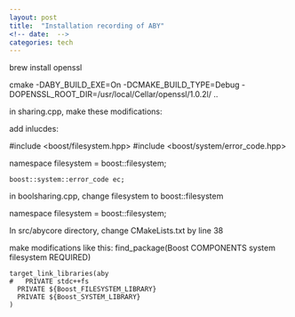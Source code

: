 ```yaml
---
layout: post
title:  "Installation recording of ABY"
<!-- date:  -->
categories: tech
---
```


brew install openssl

cmake -DABY_BUILD_EXE=On -DCMAKE_BUILD_TYPE=Debug -DOPENSSL_ROOT_DIR=/usr/local/Cellar/openssl/1.0.2l/ ..


in sharing.cpp, make these modifications:

add inlucdes:

#include <boost/filesystem.hpp>
#include <boost/system/error_code.hpp>

namespace filesystem = boost::filesystem;


	boost::system::error_code ec;

in boolsharing.cpp, change filesystem to boost::filesystem

namespace filesystem = boost::filesystem;



In src/abycore directory, change CMakeLists.txt by line 38

make modifications like this:
 	find_package(Boost COMPONENTS system filesystem REQUIRED)

	target_link_libraries(aby
	#	PRIVATE stdc++fs
	  PRIVATE ${Boost_FILESYSTEM_LIBRARY}
	  PRIVATE ${Boost_SYSTEM_LIBRARY}
	)
